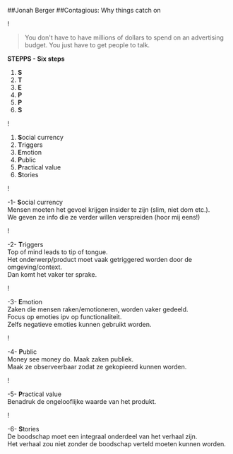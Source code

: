  
##Jonah Berger
##Contagious: Why things catch on

!

>You don't have to have millions of dollars to spend on an advertising budget. You just have to get people to talk.

**STEPPS - Six steps**

1. **S** 
2. **T**
3. **E**
4. **P**
5. **P**
6. **S**

!

1. **S**ocial currency 
2. **T**riggers
3. **E**motion
4. **P**ublic
5. **P**ractical value
6. **S**tories

!

-1- **S**ocial currency  
Mensen moeten het gevoel krijgen insider te zijn (slim, niet dom etc.).  
We geven ze info die ze verder willen verspreiden (hoor mij eens!)

!

-2- **T**riggers  
Top of mind leads to tip of tongue.  
Het onderwerp/product moet vaak getriggered worden door de omgeving/context.  
Dan komt het vaker ter sprake.

!

-3- **E**motion  
Zaken die mensen raken/emotioneren, worden vaker gedeeld.  
Focus op emoties ipv op functionaliteit.  
Zelfs negatieve emoties kunnen gebruikt worden.

!


-4- **P**ublic  
Money see money do. 
Maak zaken publiek.  
Maak ze observeerbaar zodat ze gekopieerd kunnen worden.

!

-5- **P**ractical value  
Benadruk de ongelooflijke waarde van het produkt.

!

-6- **S**tories  
De boodschap moet een integraal onderdeel van het verhaal zijn.  
Het verhaal zou niet zonder de boodschap verteld moeten kunnen worden.





